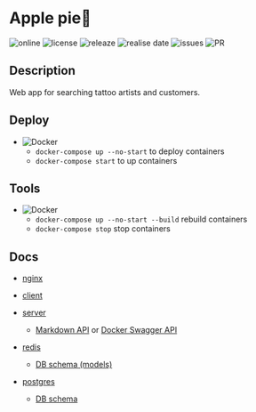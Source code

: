 # Apple pie🥧

![online](https://img.shields.io/website?url=https://bringmetheaugust.github.io/Apple_pie) ![license](https://img.shields.io/github/license/bringmetheaugust/Apple_pie) ![releaze](https://img.shields.io/github/v/release/bringmetheaugust/Apple_pie) ![realise date](https://img.shields.io/github/release-date/bringmetheaugust/Apple_pie) ![issues](https://img.shields.io/github/issues-raw/bringmetheaugust/Apple_pie) ![PR](https://img.shields.io/github/issues-pr-raw/bringmetheaugust/Apple_pie)

## Description

Web app for searching tattoo artists and customers.

## Deploy

 * ![Docker](https://img.shields.io/badge/-Docker-000?&logo=docker)
    - `docker-compose up --no-start` to deploy containers
    - `docker-compose start` to up containers

## Tools

 * ![Docker](https://img.shields.io/badge/-Docker-000?&logo=docker)
    - `docker-compose up --no-start --build` rebuild containers
    - `docker-compose stop` stop containers

## Docs

 - [nginx](./nginx/README.md)

 - [client](./client/README.md)

 - [server](./server/README.md)

   * [Markdown API](./server/API_DOC.md) or [Docker Swagger API](http://localhost/api/docs)

 - [redis](./redis/README.md)

   * [DB schema (models)](./redis/SCHEMA_DOC.md)  

 - [postgres](./postgres/README.md)

   * [DB schema](./postgres/SCHEMA_DOC.md)

<!-- ## WTF?

<details>
   <summary>📔Create <i>Heroku</i> mulltiapp in monorepo</summary>
   <ul>
      <li><b>build app</b>
         <ul>
            <li><code>heroku create apple-pie-server --region eu --remote heroku-server</code></li>
            <li><code>heroku buildpacks:add --app apple-pie-server heroku/nodejs</code></li>
         </ul>
      </li>
      <li><b>add buildpack to manage multiapps in monorepo</b>
         <ul>
            <li><code>heroku buildpacks:add --app apple-pie-server https://github.com/lstoll/heroku-buildpack-monorepo -i 1</code></li>
            <li><code>heroku config:set --app apple-pie-server APP_BASE=./server</code></li>
         </ul>
      </li>
      <li><b>add buildpack for saparate Procfile</b>
         <ul>
            <li><code>heroku buildpacks:add --app apple-pie-server heroku-community/multi-procfile -i 2</code></li>
            <li><code>heroku config:set --app apple-pie-server PROCFILE=./server</code></li>
         </ul>
      </li>
   </ul>
</details> -->
